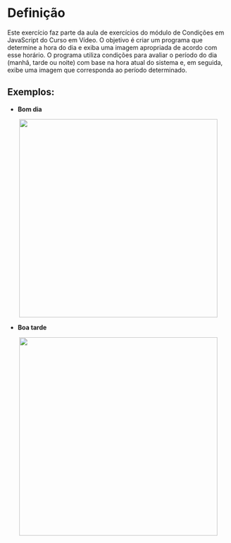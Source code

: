 # Definição 

Este exercício faz parte da aula de exercícios do módulo de Condições em JavaScript do Curso em Vídeo. O objetivo é criar um programa que determine a hora do dia e exiba uma imagem apropriada de acordo com esse horário. O programa utiliza condições para avaliar o período do dia (manhã, tarde ou noite) com base na hora atual do sistema e, em seguida, exibe uma imagem que corresponda ao período determinado.

## Exemplos:

* <strong>Bom dia</strong>

<div align="center">
<img src="https://github.com/thiagcarvalho/javascript/assets/46302988/b1b385a6-549e-4f83-b13c-62f8563f0525.png" width="450px" />
</div>

* <strong>Boa tarde</strong>

<div align="center">
<img src="https://github.com/thiagcarvalho/javascript/assets/46302988/92bf6787-96d6-46e9-94e2-281f7b52cde0.png" width="450px" />
</div>



